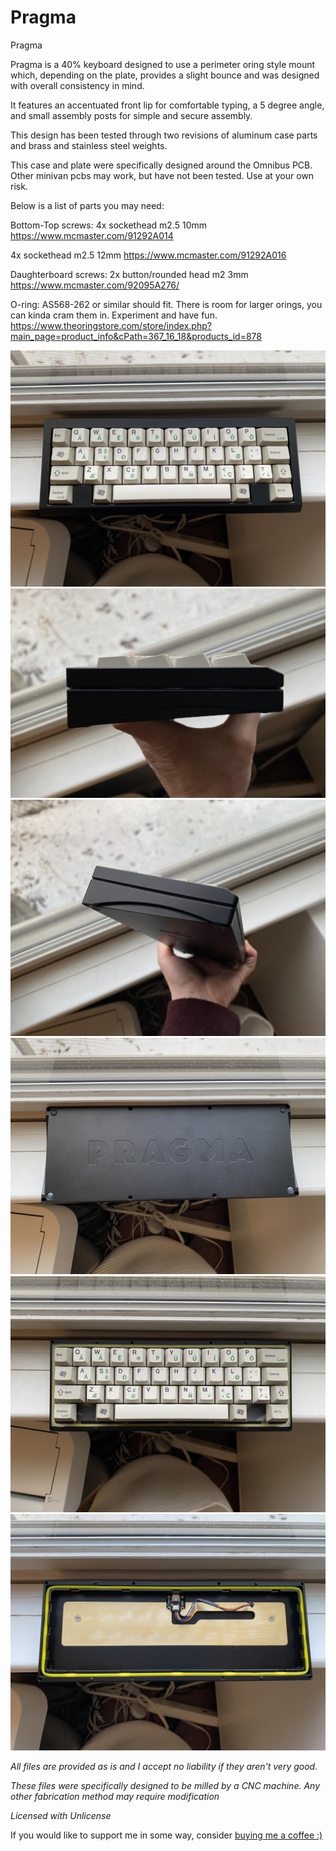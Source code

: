 # Pragma
 Pragma

Pragma is a 40% keyboard designed to use a perimeter oring style mount which, depending on the plate, provides a slight bounce and was designed with overall consistency in mind.

It features an accentuated front lip for comfortable typing, a 5 degree angle, and small assembly posts for simple and secure assembly.

This design has been tested through two revisions of aluminum case parts and brass and stainless steel weights.

This case and plate were specifically designed around the Omnibus PCB. Other minivan pcbs may work, but have not been tested. Use at your own risk.

Below is a list of parts you may need:


Bottom-Top screws:
4x sockethead m2.5 10mm
https://www.mcmaster.com/91292A014

4x sockethead m2.5 12mm
https://www.mcmaster.com/91292A016

Daughterboard screws:
2x button/rounded head m2 3mm
https://www.mcmaster.com/92095A276/

O-ring:
AS568-262 or similar should fit. There is room for larger orings, you can kinda cram them in. Experiment and have fun.
https://www.theoringstore.com/store/index.php?main_page=product_info&cPath=367_16_18&products_id=878



![TopView](https://github.com/dingusxmcgee/Pragma/blob/main/Images/top.jpg?raw=true)
![SideView](https://github.com/dingusxmcgee/Pragma/blob/main/Images/side.jpg?raw=true)
![SideView2](https://github.com/dingusxmcgee/Pragma/blob/main/Images/side2.jpg?raw=true)
![BottomView](https://github.com/dingusxmcgee/Pragma/blob/main/Images/bottom.jpg?raw=true)
![InsideView](https://github.com/dingusxmcgee/Pragma/blob/main/Images/top-inside.jpg?raw=true)
![InsideView2](https://github.com/dingusxmcgee/Pragma/blob/main/Images/inside-weight.jpg?raw=true)



*All files are provided as is and I accept no liability if they aren't very good.*

*These files were specifically designed to be milled by a CNC machine. Any other fabrication method may require modification*

*Licensed with Unlicense*


If you would like to support me in some way, consider [buying me a coffee :)](https://www.buymeacoffee.com/dingusxmcgee)